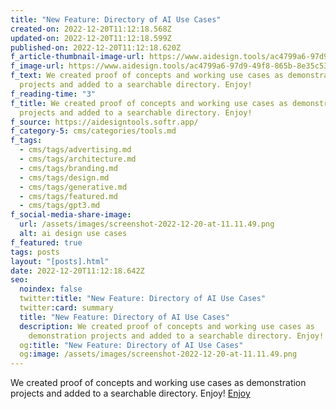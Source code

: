 ```yaml
---
title: "New Feature: Directory of AI Use Cases"
created-on: 2022-12-20T11:12:18.568Z
updated-on: 2022-12-20T11:12:18.599Z
published-on: 2022-12-20T11:12:18.620Z
f_article-thumbnail-image-url: https://www.aidesign.tools/ac4799a6-97d9-49f8-865b-8e35c5353165
f_image-url: https://www.aidesign.tools/ac4799a6-97d9-49f8-865b-8e35c5353165
f_text: W﻿e created proof of concepts and working use cases as demonstration
  projects and added to a searchable directory. Enjoy!
f_reading-time: "3"
f_title: W﻿e created proof of concepts and working use cases as demonstration
  projects and added to a searchable directory. Enjoy!
f_source: https://aidesigntools.softr.app/
f_category-5: cms/categories/tools.md
f_tags:
  - cms/tags/advertising.md
  - cms/tags/architecture.md
  - cms/tags/branding.md
  - cms/tags/design.md
  - cms/tags/generative.md
  - cms/tags/featured.md
  - cms/tags/gpt3.md
f_social-media-share-image:
  url: /assets/images/screenshot-2022-12-20-at-11.11.49.png
  alt: ai design use cases
f_featured: true
tags: posts
layout: "[posts].html"
date: 2022-12-20T11:12:18.642Z
seo:
  noindex: false
  twitter:title: "New Feature: Directory of AI Use Cases"
  twitter:card: summary
  title: "New Feature: Directory of AI Use Cases"
  description: W﻿e created proof of concepts and working use cases as
    demonstration projects and added to a searchable directory. Enjoy!
  og:title: "New Feature: Directory of AI Use Cases"
  og:image: /assets/images/screenshot-2022-12-20-at-11.11.49.png
---
```

W﻿e created proof of concepts and working use cases as demonstration projects and added to a searchable directory. Enjoy! [Enjoy](https://aidesigntools.softr.app)